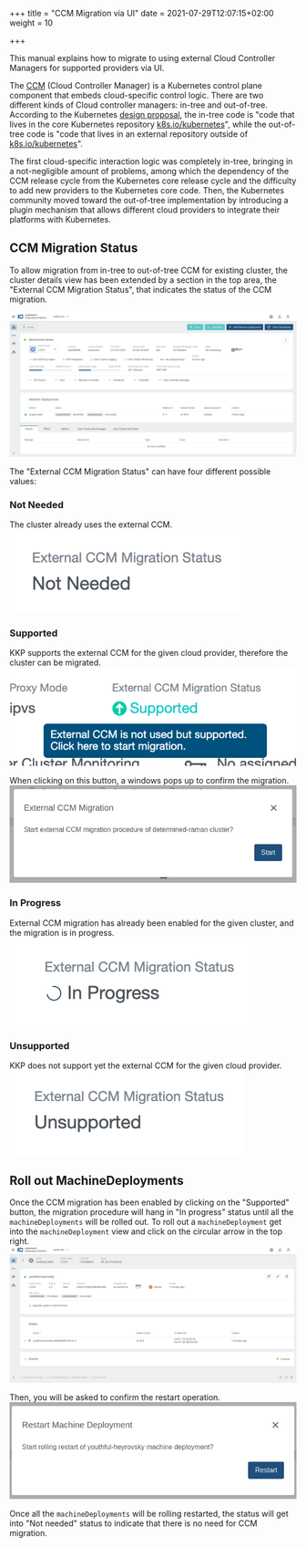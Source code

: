 +++
title = "CCM Migration via UI"
date = 2021-07-29T12:07:15+02:00
weight = 10

+++

This manual explains how to migrate to using external Cloud Controller Managers for supported providers via UI.

The [CCM](https://kubernetes.io/docs/concepts/architecture/cloud-controller/) (Cloud Controller Manager) is a Kubernetes
control plane component that embeds cloud-specific control logic. There are two different kinds of Cloud controller managers:
in-tree and out-of-tree. According to the Kubernetes [design proposal](https://github.com/kubernetes/enhancements/tree/master/keps/sig-cloud-provider/2395-removing-in-tree-cloud-providers),
the in-tree code is "code that lives in the core Kubernetes repository [k8s.io/kubernetes](https://github.com/kubernetes/kubernetes/)",
while the out-of-tree code is "code that lives in an external repository outside of [k8s.io/kubernetes](https://github.com/kubernetes/kubernetes/)".

The first cloud-specific interaction logic was completely in-tree, bringing in a not-negligible amount of problems,
among which the dependency of the CCM release cycle from the Kubernetes core release cycle and the difficulty to add new providers
to the Kubernetes core code. Then, the Kubernetes community moved toward the out-of-tree implementation by introducing
a plugin mechanism that allows different cloud providers to integrate their platforms with Kubernetes.

## CCM Migration Status

To allow migration from in-tree to out-of-tree CCM for existing cluster, the cluster details view has been extended by a
section in the top area, the "External CCM Migration Status", that indicates the status of the CCM migration.

![Cluster Details View](ccm-migration-cluster-view.png?height=350px&classes=shadow,border "Cluster Details View")

The "External CCM Migration Status" can have four different possible values:

### Not Needed

The cluster already uses the external CCM.
![ccm_migration_not_needed](ccm-migration-not-needed.png?height=60px&classes=shadow,border)

### Supported

KKP supports the external CCM for the given cloud provider, therefore the cluster can be migrated.
![ccm_migration_supported](ccm-migration-supported.png?height=130px&classes=shadow,border)

When clicking on this button, a windows pops up to confirm the migration.
![ccm_migration_supported](ccm-migration-confirm.png?height=200px&classes=shadow,border)

### In Progress

External CCM migration has already been enabled for the given cluster, and the migration is in progress.
![ccm_migration_in_progress](ccm-migration-in-progress.png?height=60px&classes=shadow,border)

### Unsupported

KKP does not support yet the external CCM for the given cloud provider.
![ccm_migration_unsupported](ccm-migration-unsupported.png?height=60px&classes=shadow,border)

## Roll out MachineDeployments

Once the CCM migration has been enabled by clicking on the "Supported" button, the migration procedure will hang in
"In progress" status until all the `machineDeployments` will be rolled out. To roll out a `machineDeployment` get into
the `machineDeployment` view and click on the circular arrow in the top right.
![ccm_migration_md](ccm-migration-machine-deployment.png?classes=shadow,border)

Then, you will be asked to confirm the restart operation.
![ccm_migration_confirm_rollout](ccm-migration-confirm-rollout.png?classes=shadow,border)

Once all the `machineDeployments` will be rolling restarted, the status will get into "Not needed" status to indicate
that there is no need for CCM migration.
